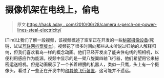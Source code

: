 # 摄像机架在电线上，偷电

> 原文:[https://hack aday . com/2010/06/28/camera s-perch-on-power-lines-steal-electricity/](https://hackaday.com/2010/06/28/cameras-perch-on-power-lines-steal-electricity/)

[Tim]让我们了解一段视频，该视频概述了空军正在开发的一些[秘密摄像设备](http://www.ndep.us/Power-Harvesting-Induction-Magic)(死链，试试[互联网档案版本](http://web.archive.org/web/20100701022524/http://www.ndep.us/Power-Harvesting-Induction-Magic))。视频花了很多时间向那些从未听说过归纳的人解释归纳，但我们喜欢看鸟一样的概念动画。他们已经开发出了能夹住电线的照相机，以便利用感应作为能源。视频中显示的是一架八旋翼四轴飞行器，他们希望用它来秘密运送相机。但是动画展示了一个长着翅膀的机器人，类似一只鹰，头上有一个摄像头。看过了一些正在开发中的[和其他飞行装置](http://hackaday.com/2010/05/28/quadcopter-acrobatics-like-nothing-weve-seen/)，这可能并不遥远。
